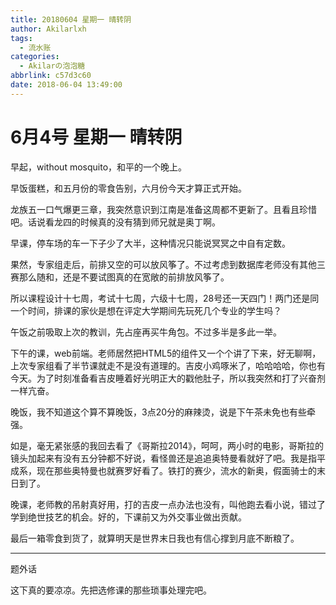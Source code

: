 ```yaml
---
title: 20180604 星期一 晴转阴
author: Akilarlxh
tags:
  - 流水账
categories:
  - Akilarの泡泡糖
abbrlink: c57d3c60
date: 2018-06-04 13:49:00
---
```

# 6月4号 星期一 晴转阴

早起，without mosquito，和平的一个晚上。

早饭蛋糕，和五月份的零食告别，六月份今天才算正式开始。

龙族五一口气爆更三章，我突然意识到江南是准备这周都不更新了。且看且珍惜吧。话说看龙四的时候真的没有猜到师兄就是奥丁啊。

早课，停车场的车一下子少了大半，这种情况只能说冥冥之中自有定数。

果然，专家组走后，前排又空的可以放风筝了。不过考虑到数据库老师没有其他三赛那么随和，还是不要试图真的在宽敞的前排放风筝了。

所以课程设计十七周，考试十七周，六级十七周，28号还一天四门！两门还是同一个时间，排课的家伙是想在评定大学期间先玩死几个专业的学生吗？

午饭之前吸取上次的教训，先占座再买牛角包。不过多半是多此一举。

下午的课，web前端。老师居然把HTML5的组件又一个个讲了下来，好无聊啊，上次专家组看了半节课就走不是没有道理的。吉皮小鸡啄米了，哈哈哈哈，你也有今天。为了时刻准备看吉皮睡着好光明正大的戳他肚子，所以我突然和打了兴奋剂一样亢奋。

晚饭，我不知道这个算不算晚饭，3点20分的麻辣烫，说是下午茶未免也有些牵强。

如是，毫无紧张感的我回去看了《哥斯拉2014》，呵呵，两小时的电影，哥斯拉的镜头加起来有没有五分钟都不好说，看怪兽还是追追奥特曼看就好了吧。我是指平成系，现在那些奥特曼也就赛罗好看了。铁打的赛少，流水的新奥，假面骑士的末日到了。

晚课，老师教的吊射真好用，打的吉皮一点办法也没有，叫他跑去看小说，错过了学到绝世技艺的机会。好的，下课前又为外交事业做出贡献。

最后一箱零食到货了，就算明天是世界末日我也有信心撑到月底不断粮了。

---

题外话

这下真的要凉凉。先把选修课的那些琐事处理完吧。